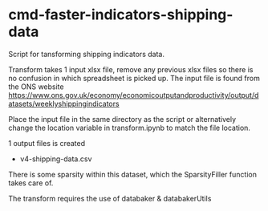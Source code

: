 # cmd-faster-indicators-shipping-data

Script for tansforming shipping indicators data.

Transform takes 1 input xlsx file, remove any previous xlsx files so there is no confusion in which spreadsheet is picked up. The input file is found from the ONS website https://www.ons.gov.uk/economy/economicoutputandproductivity/output/datasets/weeklyshippingindicators

Place the input file in the same directory as the script or alternatively change the location variable in transform.ipynb to match the file location.

1 output files is created
- v4-shipping-data.csv

There is some sparsity within this dataset, which the SparsityFiller function takes care of.

The transform requires the use of databaker & databakerUtils
